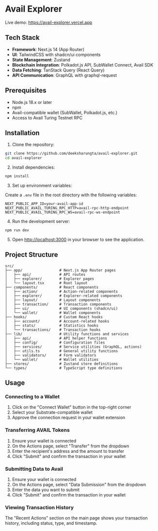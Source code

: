 # Avail Explorer

Live demo: https://avail-explorer.vercel.app

## Tech Stack

- **Framework**: Next.js 14 (App Router)
- **UI**: TailwindCSS with shadcn/ui components
- **State Management**: Zustand
- **Blockchain Integration**: Polkadot.js API, SubWallet Connect, Avail SDK
- **Data Fetching**: TanStack Query (React Query)
- **API Communication**: GraphQL with graphql-request

## Prerequisites

- Node.js 18.x or later
- npm
- Avail-compatible wallet (SubWallet, Polkadot.js, etc.)
- Access to Avail Turing Testnet RPC

## Installation

1. Clone the repository:

```bash
git clone https://github.com/deeksharungta/avail-explorer.git
cd avail-explorer
```

2. Install dependencies:

```bash
npm install
```

3. Set up environment variables:

Create a `.env` file in the root directory with the following variables:

```
NEXT_PUBLIC_APP_ID=your-avail-app-id
NEXT_PUBLIC_AVAIL_TURING_RPC_HTTP=avail-rpc-http-endpoint
NEXT_PUBLIC_AVAIL_TURING_RPC_WS=avail-rpc-ws-endpoint
```

4. Run the development server:

```bash
npm run dev
```

5. Open [http://localhost:3000](http://localhost:3000) in your browser to see the application.

## Project Structure

```
src/
├── app/                 # Next.js App Router pages
│   ├── api/             # API routes
│   ├── explorer/        # Explorer pages
│   └── layout.tsx       # Root layout
├── components/          # React components
│   ├── action/          # Action-related components
│   ├── explorer/        # Explorer-related components
│   ├── layout/          # Layout components
│   ├── transaction/     # Transaction components
│   ├── ui/              # UI components (shadcn/ui)
│   └── wallet/          # Wallet components
├── hooks/               # Custom React hooks
│   ├── account/         # Account-related hooks
│   ├── stats/           # Statistics hooks
│   └── transactions/    # Transaction hooks
├── lib/                 # Utility functions and services
│   ├── api/             # API helper functions
│   ├── config/          # Configuration files
│   ├── services/        # Service utilities (GraphQL, actions)
│   ├── utils.ts         # General utility functions
│   ├── validators/      # Form validators
│   └── wallet/          # Wallet utilities
├── stores/              # Zustand store definitions
└── types/               # TypeScript type definitions
```

## Usage

### Connecting to a Wallet

1. Click on the "Connect Wallet" button in the top-right corner
2. Select your Substrate-compatible wallet
3. Approve the connection request in your wallet extension

### Transferring AVAIL Tokens

1. Ensure your wallet is connected
2. On the Actions page, select "Transfer" from the dropdown
3. Enter the recipient's address and the amount to transfer
4. Click "Submit" and confirm the transaction in your wallet

### Submitting Data to Avail

1. Ensure your wallet is connected
2. On the Actions page, select "Data Submission" from the dropdown
3. Enter the data you want to submit
4. Click "Submit" and confirm the transaction in your wallet

### Viewing Transaction History

The "Recent Actions" section on the main page shows your transaction history, including status, type, and timestamp.
